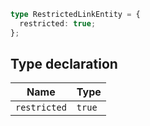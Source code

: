 ```ts
type RestrictedLinkEntity = {
  restricted: true;
};
```

## Type declaration

| Name | Type |
| ------ | ------ |
| <a id="restricted"></a> `restricted` | `true` |

